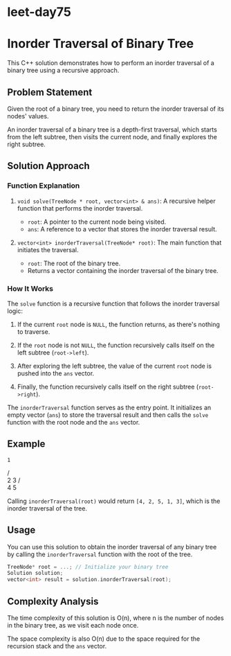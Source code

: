 # leet-day75

# Inorder Traversal of Binary Tree

This C++ solution demonstrates how to perform an inorder traversal of a binary tree using a recursive approach.

## Problem Statement

Given the root of a binary tree, you need to return the inorder traversal of its nodes' values.

An inorder traversal of a binary tree is a depth-first traversal, which starts from the left subtree, then visits the current node, and finally explores the right subtree.

## Solution Approach

### Function Explanation

1. `void solve(TreeNode * root, vector<int> & ans)`: A recursive helper function that performs the inorder traversal.
   - `root`: A pointer to the current node being visited.
   - `ans`: A reference to a vector that stores the inorder traversal result.

2. `vector<int> inorderTraversal(TreeNode* root)`: The main function that initiates the traversal.
   - `root`: The root of the binary tree.
   - Returns a vector containing the inorder traversal of the binary tree.

### How It Works

The `solve` function is a recursive function that follows the inorder traversal logic:

1. If the current `root` node is `NULL`, the function returns, as there's nothing to traverse.

2. If the `root` node is not `NULL`, the function recursively calls itself on the left subtree (`root->left`).

3. After exploring the left subtree, the value of the current `root` node is pushed into the `ans` vector.

4. Finally, the function recursively calls itself on the right subtree (`root->right`).

The `inorderTraversal` function serves as the entry point. It initializes an empty vector (`ans`) to store the traversal result and then calls the `solve` function with the root node and the `ans` vector.

## Example


    1
   / \
  2   3
 / \
4   5


Calling `inorderTraversal(root)` would return `[4, 2, 5, 1, 3]`, which is the inorder traversal of the tree.

## Usage

You can use this solution to obtain the inorder traversal of any binary tree by calling the `inorderTraversal` function with the root of the tree.

```cpp
TreeNode* root = ...; // Initialize your binary tree
Solution solution;
vector<int> result = solution.inorderTraversal(root);
```

## Complexity Analysis

The time complexity of this solution is O(n), where n is the number of nodes in the binary tree, as we visit each node once.

The space complexity is also O(n) due to the space required for the recursion stack and the `ans` vector.
